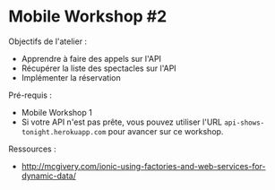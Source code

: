 Mobile Workshop #2
=======


Objectifs de l'atelier :

* Apprendre à faire des appels sur l'API
* Récupérer la liste des spectacles sur l'API
* Implémenter la réservation


Pré-requis :

* Mobile Workshop 1
* Si votre API n'est pas prête, vous pouvez utiliser l'URL `api-shows-tonight.herokuapp.com` pour avancer sur ce workshop.


Ressources :

* http://mcgivery.com/ionic-using-factories-and-web-services-for-dynamic-data/
